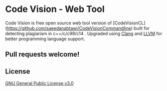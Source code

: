 # Code Vision - Web Tool
Code Vision is free open source web tool version of [CodeVisionCL] (https://github.com/saeedanabtawi/CodeVisionCommandline)  built for detecting plagiarism in c++/c/c99/c14 . Upgraded using [Clang](http://clang.llvm.org/) and [LLVM](http://llvm.org/) for better programming language support. 


## Pull requests welcome!

## License
[GNU General Public License v3.0](https://github.com/saeedanabtawi/CodeVision/blob/master/LICENSE)
